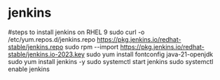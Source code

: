 # jenkins
#steps to install jenkins on RHEL 9
sudo curl -o /etc/yum.repos.d/jenkins.repo     https://pkg.jenkins.io/redhat-stable/jenkins.repo
sudo rpm --import https://pkg.jenkins.io/redhat-stable/jenkins.io-2023.key
sudo yum install fontconfig java-21-openjdk
sudo yum install jenkins -y
sudo systemctl start jenkins
sudo systemctl enable jenkins
